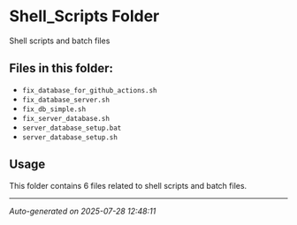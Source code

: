 # Shell_Scripts Folder

Shell scripts and batch files

## Files in this folder:

- `fix_database_for_github_actions.sh`
- `fix_database_server.sh`
- `fix_db_simple.sh`
- `fix_server_database.sh`
- `server_database_setup.bat`
- `server_database_setup.sh`

## Usage

This folder contains 6 files related to shell scripts and batch files.

---
*Auto-generated on 2025-07-28 12:48:11*

